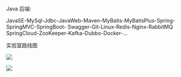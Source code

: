 Java 后端:

JavaSE-MySql-Jdbc-JavaWeb-Maven-MyBatis-MyBatisPlus-Spring-SpringMVC-SpringBoot- Swagger-Git-Linux-Redis-Nginx-RabbitMQ SpringCloud-ZooKeeper-Kafka-Dubbo-Docker-...



实验室路线图

![](D:/Rolin的学习笔记/youdaonote-pull/youdaonote/youdaonote-images/WEBRESOURCE6b1c590580dc6d09ca10d76af44f9d13.jpeg)



![](D:/Rolin的学习笔记/youdaonote-pull/youdaonote/youdaonote-images/WEBRESOURCE71aa71abf2242be44a5e6de93f0e1f30.png)

